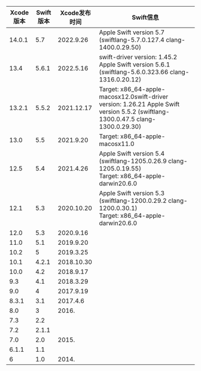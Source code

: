 | Xcode版本 | Swift版本 | Xcode发布时间 | Swift信息                                                    |
| --------- | --------- | ------------- | ------------------------------------------------------------ |
| 14.0.1    | 5.7       | 2022.9.26     | Apple Swift version 5.7 (swiftlang-5.7.0.127.4 clang-1400.0.29.50) |
| 13.4      | 5.6.1     | 2022.5.16     | swift-driver version: 1.45.2 Apple Swift version 5.6.1 (swiftlang-5.6.0.323.66 clang-1316.0.20.12) |
| 13.2.1    | 5.5.2     | 2021.12.17    | Target: x86_64-apple-macosx12.0swift-driver version: 1.26.21 Apple Swift version 5.5.2 (swiftlang-1300.0.47.5 clang-1300.0.29.30) |
| 13.0      | 5.5       | 2021.9.20     | Target: x86_64-apple-macosx11.0                              |
| 12.5      | 5.4       | 2021.4.26     | Apple Swift version 5.4 (swiftlang-1205.0.26.9 clang-1205.0.19.55)<br/>Target: x86_64-apple-darwin20.6.0 |
| 12.1      | 5.3       | 2020.10.20    | Apple Swift version 5.3 (swiftlang-1200.0.29.2 clang-1200.0.30.1)<br/>Target: x86_64-apple-darwin20.6.0 |
| 12.0      | 5.3       | 2020.9.16     |                                                              |
| 11.0      | 5.1       | 2019.9.20     |                                                              |
| 10.2      | 5         | 2019.3.25     |                                                              |
| 10.1      | 4.2.1     | 2018.10.30    |                                                              |
| 10.0      | 4.2       | 2018.9.17     |                                                              |
| 9.3       | 4.1       | 2018.3.29     |                                                              |
| 9.0       | 4         | 2017.9.19     |                                                              |
| 8.3.1     | 3.1       | 2017.4.6      |                                                              |
| 8.0       | 3         | 2016.         |                                                              |
| 7.3       | 2.2       |               |                                                              |
| 7.2       | 2.1.1     |               |                                                              |
| 7.0       | 2.0       | 2015.         |                                                              |
| 6.1.1     | 1.1       |               |                                                              |
| 6         | 1.0       | 2014.         |                                                              |


